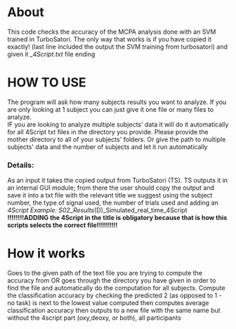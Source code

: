 #  About 
 This code checks the accuracy of the MCPA analysis done with an SVM trained in TurboSatori. 
The only way that works is if you have copied it exactly! (last line included the output the SVM training from turbosatori) and given it *_4Script.txt* file ending
 #  HOW TO USE
The program will ask how many subjects results you want to analyze. If you are only looking at 1 subject you can just give it one file or many files to analyze.  
IF you are looking to analyze multiple subjects' data it will do it automatically for all 4Script txt files in the directory you provide. Please provide the mother directory to all of your subjects' folders. 
 Or give the path to multiple subjects' data and the number of subjects and let it run automatically 
### Details: 
 As an input it takes the copied output from TurboSatori (TS).  TS outputs it in an internal GUI module; from there the user should copy the output and save it into a txt file with the relevant title
 we suggest using the subject number, the type of signal used, the number of trials used and adding an _4Script
 Example: S02_Results_(D)_Simulated_real_time_4Script 
 **!!!!!!!!ADDING the 4Script in the title is obligatory because that is how this scripts selects the correct file!!!!!!!!!!**


#  How it works
 Goes to the given path of the text file you are trying to compute the accuracy from OR goes through the directory you have given in order to find the file and automatically do the computation for all subjects.
Compute the classification accuracy by checking the predicted 2 (as opposed to 1 - no task) 
is next to the lowest value computed 
then computes average classification accuracy
then outputs to a new file with the same name but without the 4script part (oxy,deoxy, or both), all participants
